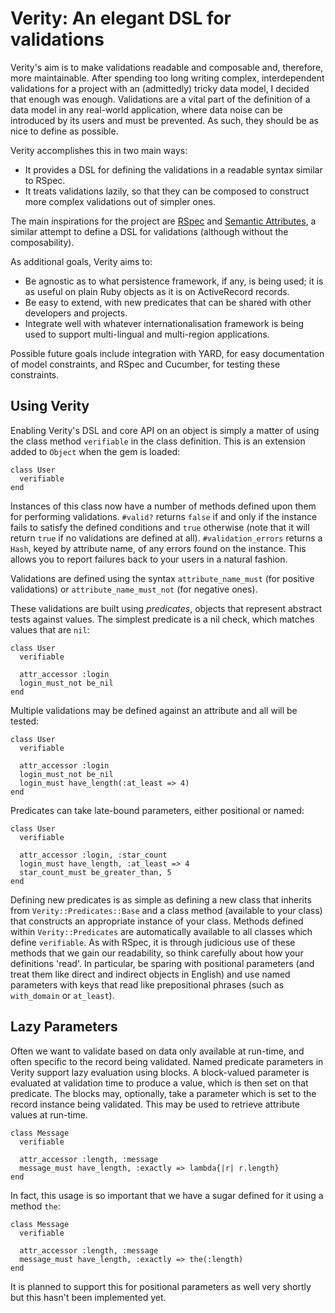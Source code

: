 # Verity: An elegant DSL for validations

Verity's aim is to make validations readable and composable and, therefore,
more maintainable. After spending too long writing complex, interdependent
validations for a project with an (admittedly) tricky data model, I decided
that enough was enough. Validations are a vital part of the definition of a
data model in any real-world application, where data noise can be introduced
by its users and must be prevented. As such, they should be as nice to define
as possible.

Verity accomplishes this in two main ways:

- It provides a DSL for defining the validations in a readable syntax similar
  to RSpec.
- It treats validations lazily, so that they can be composed to construct more
  complex validations out of simpler ones.

The main inspirations for the project are [RSpec][] and [Semantic Attributes][], 
a similar attempt to define a DSL for validations (although without the 
composability).

As additional goals, Verity aims to:

- Be agnostic as to what persistence framework, if any, is being used; it is 
  as useful on plain Ruby objects as it is on ActiveRecord records.
- Be easy to extend, with new predicates that can be shared with other
  developers and projects.
- Integrate well with whatever internationalisation framework is being used to
  support multi-lingual and multi-region applications.

Possible future goals include integration with YARD, for easy documentation of
model constraints, and RSpec and Cucumber, for testing these constraints. 

## Using Verity

Enabling Verity's DSL and core API on an object is simply a matter of using the 
class method `verifiable` in the class definition. This is an extension added
to `Object` when the gem is loaded:

    class User
      verifiable
    end

Instances of this class now have a number of methods defined upon them for
performing validations. `#valid?` returns `false` if and only if the 
instance fails to satisfy the defined conditions and `true` otherwise (note
that it will return `true` if no validations are defined at all).
`#validation_errors` returns a `Hash`, keyed by attribute name, of any errors
found on the instance. This allows you to report failures back to your users 
in a natural fashion.

Validations are defined using the syntax `attribute_name_must` (for
positive validations) or `attribute_name_must_not` (for negative ones).

These validations are built using *predicates*, objects that represent abstract 
tests against values. The simplest predicate is a nil check, which matches
values that are `nil`:

    class User
      verifiable

      attr_accessor :login
      login_must_not be_nil
    end

Multiple validations may be defined against an attribute and all will be tested:

    class User
      verifiable

      attr_accessor :login
      login_must_not be_nil
      login_must have_length(:at_least => 4)
    end

Predicates can take late-bound parameters, either positional or named:

    class User
      verifiable

      attr_accessor :login, :star_count
      login_must have_length, :at_least => 4
      star_count_must be_greater_than, 5
    end

Defining new predicates is as simple as defining a new class that inherits from
`Verity::Predicates::Base` and a class method (available to your class) that
constructs an appropriate instance of your class. Methods defined within
`Verity::Predicates` are automatically available to all classes which define
`verifiable`. As with RSpec, it is through judicious use of these methods that 
we gain our readability, so think carefully about how your definitions 'read'.
In particular, be sparing with positional parameters (and treat them like
direct and indirect objects in English) and use named parameters with keys that
read like prepositional phrases (such as `with_domain` or `at_least`).

## Lazy Parameters

Often we want to validate based on data only available at run-time, and often
specific to the record being validated. Named predicate parameters in Verity
support lazy evaluation using blocks. A block-valued parameter is evaluated at
validation time to produce a value, which is then set on that predicate. The
blocks may, optionally, take a parameter which is set to the record instance
being validated. This may be used to retrieve attribute values at run-time. 

    class Message
      verifiable

      attr_accessor :length, :message
      message_must have_length, :exactly => lambda{|r| r.length}
    end

In fact, this usage is so important that we have a sugar defined for it using
a method `the`:

    class Message
      verifiable

      attr_accessor :length, :message
      message_must have_length, :exactly => the(:length)
    end

It is planned to support this for positional parameters as well very shortly
but this hasn't been implemented yet.

[RSpec]: http://rspec.info/
[Semantic Attributes]: http://github.com/cainlevy/semantic-attributes/
